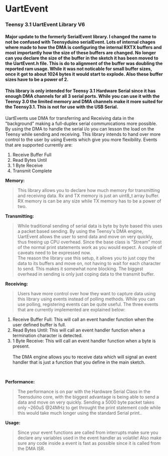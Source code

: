 UartEvent
=========
<h3>Teensy 3.1 UartEvent Library V6</h3>


<h4>Major update to the formerly SerialEvent library. I changed the name to not be confused with Teensyduino serialEvent. Lots of internal chages where made to how the DMA is configuring the internal RXTX buffers and most importantly how the size of these buffers are changed. No longer can you declare the size of the buffer in the sketch it has been moved to the UartEvent.h file. This is do to alignment of the buffer was doubling the reported ram usage. While it was not noticable for small buffer sizes, once it got to about 1024 bytes it would start to explode. Also these buffer sizes have to be a power of 2.</h4>


<h4>This library is only intended for Teensy 3.1 Hardware Serial since it has enough DMA channels for all 3 serial ports. While you can use it with the Teensy 3.0 the limited memory and DMA channels make it more suited for the Teensy3.1. This is not for use with the USB Serial.</h4>

UartEvents use DMA for transferring and Receiving data in the "background" making a full-duplex serial communications more possible. By using the DMA to handle the serial i/o you can lesson the load on the Teensy while sending and receiving. This library intends to hand over more control to the user by using Events which give you more flexibility.
Events that are supported currently are:<br>
1.  Receive Buffer Full<br>
2.  Read Bytes Until<br>
3.  1 Byte Receive<br>
4.  Transmit Complete<br>

<b>Memory:</b><br>
> This library allows you to declare how much memory for transmitting and receiving data. Rx and TX memory is just an uint8_t array buffer. RX memory is can be any size while TX memory has to be a power of two.<br>

<b>Transmitting:</b><br>
> While traditional sending of serial data is byte by byte based this uses a packet based sending. By using the Teensy's DMA engine, UartEvent allows the user to send data and move on very quickly, thus freeing up CPU overhead. Since the base class is "Stream" most of the normal print statements work as you would expect. A couple of caveats need to be expressed now.<br>
The reason the library use this setup, it allows you to just copy the data to its buffers and move on, not having to wait for each character to send. This makes it somewhat none blocking. The biggest overhead in sending is only just coping data to the transmit buffer.<br>

<b>Receiving:</b><br>
> Users have more control over how they want to capture data using this library using events instead of polling methods. While you can use polling, registering events can be quite useful. The three events that are currently implemented are explained below:<br>
1.  Receive Buffer Full: This will call an event handler function when the user defined buffer is full.<br>
2.  Read Bytes Until: This will call an event handler function when a termination character is detected.<br>
3.  1 Byte Receive: This will call an event handler function when a byte is present.<br><br>
The DMA engine allows you to receive data which will signal an event handler that is just a function that you define in the main sketch.
<br>

<b>Performance:</b><br>
>The performance is on par with the Hardware Serial Class in the Teensduino core, with the biggest advantage is being able to send a data and move on very quickly. Sending a 5000 byte packet takes only ~260uS @24MHz to get throught the print statement code while this would take much longer using the standard Serial print..<br>
</ul>

<b>Usage:</b><br>
>Since your event functions are called from interrupts make sure you declare any variables used in the event handler as volatile! Also make sure any code inside a event is fast as possible since it is called from the DMA ISR.
